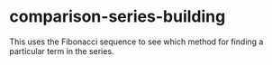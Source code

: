 # comparison-series-building
This uses the Fibonacci sequence to see which method for finding a particular term in the series. 
